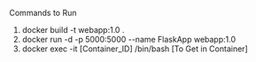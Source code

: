 Commands to Run

1. docker build -t webapp:1.0 .
2. docker run -d -p 5000:5000 --name FlaskApp webapp:1.0
3. docker exec -it [Container_ID] /bin/bash   [To Get in Container]